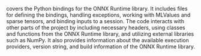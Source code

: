 covers the Python bindings for the ONNX Runtime library. It includes files for defining the bindings, handling exceptions, working with MLValues and sparse tensors, and binding inputs to a session. The code interacts with other parts of the project by including necessary headers, using classes and functions from the ONNX Runtime library, and utilizing external libraries such as NumPy. It also provides information about the available execution providers, version string, and build information of the ONNX Runtime library.